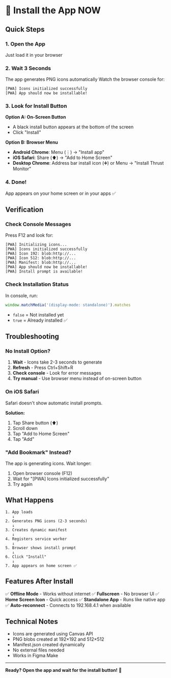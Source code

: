 # 📱 Install the App NOW

## Quick Steps

### 1. Open the App
Just load it in your browser

### 2. Wait 3 Seconds
The app generates PNG icons automatically
Watch the browser console for:
```
[PWA] Icons initialized successfully
[PWA] App should now be installable!
```

### 3. Look for Install Button

**Option A: On-Screen Button**
- A black install button appears at the bottom of the screen
- Click "Install"

**Option B: Browser Menu**
- **Android Chrome**: Menu (⋮) → "Install app"
- **iOS Safari**: Share (⬆️) → "Add to Home Screen"
- **Desktop Chrome**: Address bar install icon (➕) or Menu → "Install Thrust Monitor"

### 4. Done!
App appears on your home screen or in your apps ✅

## Verification

### Check Console Messages

Press F12 and look for:
```
[PWA] Initializing icons...
[PWA] Icons initialized successfully
[PWA] Icon 192: blob:http://...
[PWA] Icon 512: blob:http://...
[PWA] Manifest: blob:http://...
[PWA] App should now be installable!
[PWA] Install prompt is available!
```

### Check Installation Status

In console, run:
```javascript
window.matchMedia('(display-mode: standalone)').matches
```
- `false` = Not installed yet
- `true` = Already installed ✅

## Troubleshooting

### No Install Option?

1. **Wait** - Icons take 2-3 seconds to generate
2. **Refresh** - Press Ctrl+Shift+R
3. **Check console** - Look for error messages
4. **Try manual** - Use browser menu instead of on-screen button

### On iOS Safari

Safari doesn't show automatic install prompts.

**Solution:**
1. Tap Share button (⬆️)
2. Scroll down
3. Tap "Add to Home Screen"
4. Tap "Add"

### "Add Bookmark" Instead?

The app is generating icons. Wait longer:
1. Open browser console (F12)
2. Wait for "[PWA] Icons initialized successfully"
3. Try again

## What Happens

```
1. App loads
   ↓
2. Generates PNG icons (2-3 seconds)
   ↓
3. Creates dynamic manifest
   ↓
4. Registers service worker
   ↓
5. Browser shows install prompt
   ↓
6. Click "Install"
   ↓
7. App appears on home screen ✅
```

## Features After Install

✅ **Offline Mode** - Works without internet
✅ **Fullscreen** - No browser UI
✅ **Home Screen Icon** - Quick access
✅ **Standalone App** - Runs like native app
✅ **Auto-reconnect** - Connects to 192.168.4.1 when available

## Technical Notes

- Icons are generated using Canvas API
- PNG blobs created at 192×192 and 512×512
- Manifest.json created dynamically
- No external files needed
- Works in Figma Make

---

**Ready? Open the app and wait for the install button!** 🚀
